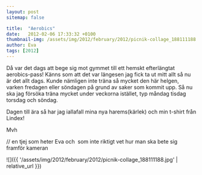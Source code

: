 ```yaml
---
layout: post
sitemap: false

title:  "Aerobics"
date:   2012-02-06 17:33:32 +0100
thumbnail-img: /assets/img/2012/february/2012/picnik-collage_188111188.jpg
author: Eva
tags: [2012]
---
```


Då var det dags att bege sig mot gymmet till ett hemskt efterlängtat aerobics-pass! Känns som att det var längesen jag fick ta ut mitt allt så nu är det allt dags. Kunde nämligen inte träna så mycket den här helgen, varken fredagen eller söndagen på grund av saker som kommit upp. Så nu ska jag försöka träna mycket under veckorna istället, typ måndag tisdag torsdag och söndag. 

Dagen till ära så har jag iallafall mina nya harems(kärlek) och min t-shirt från Lindex!

Mvh

// en tjej som heter Eva och  som inte riktigt vet hur man ska bete sig framför kameran

![]({{ '/assets/img/2012/february/2012/picnik-collage_188111188.jpg'  | relative_url }})

